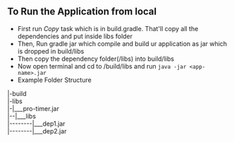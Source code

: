 ## To Run the Application from local
- First run _Copy_ task which is in build.gradle. That'll copy all the dependencies and put inside libs folder
- Then, Run gradle jar which compile and build ur application as jar which is dropped in build/libs
- Then copy the dependency folder(<project>/libs) into build/libs
- Now open terminal and cd to <project>/build/libs and run `java -jar <app-name>.jar`
- Example Folder Structure

 |-build<br>
 |-libs<br>
 |-|___pro-timer.jar<br>
 |--|___libs<br>
 |--------|___dep1.jar<br>
 |--------|___dep2.jar<br>
 
